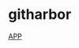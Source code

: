 # githarbor
<a href="itms-services://?action=download-manifest&amp;url=https://mobile-asud-demo.interrao.ru/ios/manifest.plist">APP</a>
